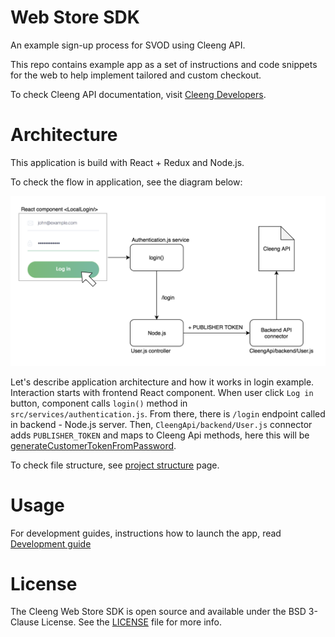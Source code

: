 # Web Store SDK

An example sign-up process for SVOD using Cleeng API.

This repo contains example app as a set of instructions and code snippets for the web to help implement tailored and custom checkout.

To check Cleeng API documentation, visit [Cleeng Developers](https://developers.cleeng.com/reference).

# Architecture

This application is build with React + Redux and Node.js.

To check the flow in application, see the diagram below:

![diagram](diagram.png?raw=true 'Web Store SDK action flow diagram')

Let's describe application architecture and how it works in login example. Interaction starts with frontend React component. When user click `Log in` button, component calls `login()` method in `src/services/authentication.js`. From there, there is `/login` endpoint called in backend - Node.js server. Then, `CleengApi/backend/User.js` connector adds `PUBLISHER_TOKEN` and maps to Cleeng Api methods, here this will be [generateCustomerTokenFromPassword](https://developers.cleeng.com/generate-customer-token-from-password).

To check file structure, see [project structure](DEVELOPMENT.md#project-structure) page.

# Usage

For development guides, instructions how to launch the app, read [Development guide](DEVELOPMENT.md)

# License

The Cleeng Web Store SDK is open source and available under the BSD 3-Clause License. See the [LICENSE](LICENSE.md) file for more info.
